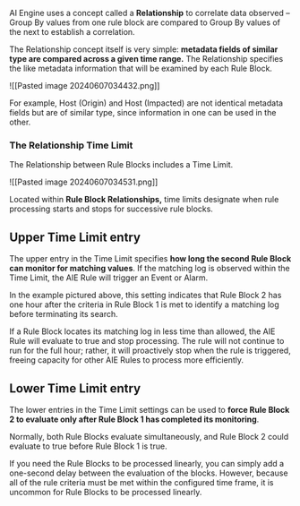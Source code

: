 
AI Engine uses a concept called a **Relationship** to correlate data observed – Group By values from one rule block are compared to Group By values of the next to establish a correlation.

The Relationship concept itself is very simple: **metadata fields of similar type are compared across a given time range.** The Relationship specifies the like metadata information that will be examined by each Rule Block.

![[Pasted image 20240607034432.png]]

For example, Host (Origin) and Host (Impacted) are not identical metadata fields but are of similar type, since information in one can be used in the other.


### The Relationship Time Limit 

The Relationship between Rule Blocks includes a Time Limit.

![[Pasted image 20240607034531.png]]

Located within **Rule Block Relationships,** time limits designate when rule processing starts and stops for successive rule blocks.

## Upper Time Limit entry

The upper entry in the Time Limit specifies **how long the second Rule Block can monitor for matching values**. If the matching log is observed within the Time Limit, the AIE Rule will trigger an Event or Alarm. 

In the example pictured above, this setting indicates that Rule Block 2 has one hour after the criteria in Rule Block 1 is met to identify a matching log before terminating its search.

If a Rule Block locates its matching log in less time than allowed, the AIE Rule will evaluate to true and stop processing. The rule will not continue to run for the full hour; rather, it will proactively stop when the rule is triggered, freeing capacity for other AIE Rules to process more efficiently.


## Lower Time Limit entry

The lower entries in the Time Limit settings can be used to **force Rule Block 2 to evaluate only after Rule Block 1 has completed its monitoring**. 

Normally, both Rule Blocks evaluate simultaneously, and Rule Block 2 could evaluate to true before Rule Block 1 is true. 

If you need the Rule Blocks to be processed linearly, you can simply add a one-second delay between the evaluation of the blocks. However, because all of the rule criteria must be met within the configured time frame, it is uncommon for Rule Blocks to be processed linearly.

